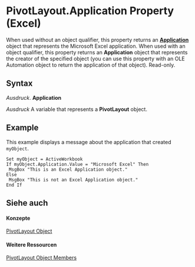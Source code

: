 
# PivotLayout.Application Property (Excel)

When used without an object qualifier, this property returns an  **[Application](19b73597-5cf9-4f56-8227-b5211f657f6f.md)** object that represents the Microsoft Excel application. When used with an object qualifier, this property returns an **Application** object that represents the creator of the specified object (you can use this property with an OLE Automation object to return the application of that object). Read-only.


## Syntax

 _Ausdruck_. **Application**

 _Ausdruck_ A variable that represents a **PivotLayout** object.


## Example

This example displays a message about the application that created  `myObject`.


```
Set myObject = ActiveWorkbook 
If myObject.Application.Value = "Microsoft Excel" Then 
 MsgBox "This is an Excel Application object." 
Else 
 MsgBox "This is not an Excel Application object." 
End If
```


## Siehe auch


#### Konzepte


[PivotLayout Object](cfef617e-f49a-e969-7873-40593412a32e.md)
#### Weitere Ressourcen


[PivotLayout Object Members](http://msdn.microsoft.com/library/fee075b2-ab9c-9a09-b4e0-7cd4844b1d4e%28Office.15%29.aspx)